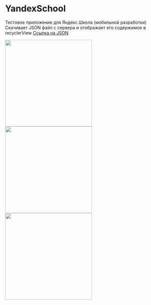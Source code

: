 # YandexSchool
Тестовое приложение для Яндекс.Школа (мобильной разработки)</br>
Скачивает JSON файл с сервера и отображает его содержимое в recyclerView
[Ссылка на JSON](http://cache-default05h.cdn.yandex.net/download.cdn.yandex.net/mobilization-2016/artists.json)

<img src="https://github.com/iamkatrechko/YandexSchool/blob/master/raw/1.png" width="280">
<img src="https://github.com/iamkatrechko/YandexSchool/blob/master/raw/2.png" width="280">
<img src="https://github.com/iamkatrechko/YandexSchool/blob/master/raw/3.png" width="280">
